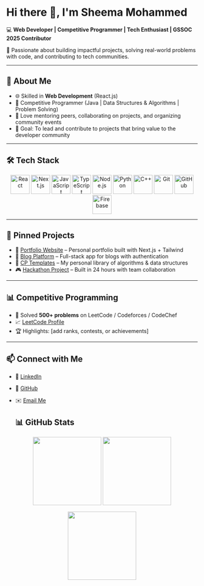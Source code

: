 # Hi there 👋, I'm Sheema Mohammed 

💻 **Web Developer | Competitive Programmer | Tech Enthusiast | GSSOC 2025 Contributor**  

🌟 Passionate about building impactful projects, solving real-world problems with code, and contributing to tech communities.  

---

## 🚀 About Me
- 🌐 Skilled in **Web Development** (React.js)  
- 🧩 Competitive Programmer (Java | Data Structures & Algorithms | Problem Solving)  
- 🤝 Love mentoring peers, collaborating on projects, and organizing community events  
- 🎯 Goal: To lead and contribute to projects that bring value to the developer community  

---

## 🛠️ Tech Stack  

<p align="center">
  <img src="https://cdn.jsdelivr.net/gh/devicons/devicon/icons/react/react-original.svg" width="50px" alt="React"/>
  <img src="https://cdn.jsdelivr.net/gh/devicons/devicon/icons/nextjs/nextjs-original.svg" width="50px" alt="Next.js"/>
  <img src="https://cdn.jsdelivr.net/gh/devicons/devicon/icons/javascript/javascript-original.svg" width="50px" alt="JavaScript"/>
  <img src="https://cdn.jsdelivr.net/gh/devicons/devicon/icons/typescript/typescript-original.svg" width="50px" alt="TypeScript"/>
  <img src="https://cdn.jsdelivr.net/gh/devicons/devicon/icons/nodejs/nodejs-original.svg" width="50px" alt="Node.js"/>
  <img src="https://cdn.jsdelivr.net/gh/devicons/devicon/icons/python/python-original.svg" width="50px" alt="Python"/>
  <img src="https://cdn.jsdelivr.net/gh/devicons/devicon/icons/cplusplus/cplusplus-original.svg" width="50px" alt="C++"/>
  <img src="https://cdn.jsdelivr.net/gh/devicons/devicon/icons/git/git-original.svg" width="50px" alt="Git"/>
  <img src="https://cdn.jsdelivr.net/gh/devicons/devicon/icons/github/github-original.svg" width="50px" alt="GitHub"/>
  <img src="https://cdn.jsdelivr.net/gh/devicons/devicon/icons/firebase/firebase-plain.svg" width="50px" alt="Firebase"/>
</p>

---

## 📌 Pinned Projects
- 🌟 [Portfolio Website](https://github.com/your-username/portfolio) – Personal portfolio built with Next.js + Tailwind  
- 📝 [Blog Platform](https://github.com/your-username/blog-app) – Full-stack app for blogs with authentication  
- 🧩 [CP Templates](https://github.com/your-username/cp-templates) – My personal library of algorithms & data structures  
- 🎮 [Hackathon Project](https://github.com/your-username/hackathon-project) – Built in 24 hours with team collaboration  

---

## 📊 Competitive Programming
- 🥇 Solved **500+ problems** on LeetCode / Codeforces / CodeChef  
- 📈 [LeetCode Profile](https://leetcode.com/your-id)  
- 🏆 Highlights: [add ranks, contests, or achievements]  

---

## 📫 Connect with Me
- 💼 [LinkedIn](https://linkedin.com/in/your-id)  
- 🐙 [GitHub](https://github.com/your-username)  
- ✉️ [Email Me](mailto:your-email@example.com)

  ## 📊 GitHub Stats  

<p align="center">
  <img src="https://github-readme-stats.vercel.app/api?username=Sheema-Md&show_icons=true&theme=tokyonight" height="180em"/>
  <img src="https://github-readme-stats.vercel.app/api/top-langs/?username=Sheema-Md&layout=compact&theme=tokyonight" height="180em"/>
</p>

<p align="center">
  <img src="https://github-readme-streak-stats.herokuapp.com/?user=Sheema-Md&theme=tokyonight" height="180em"/>
</p>

